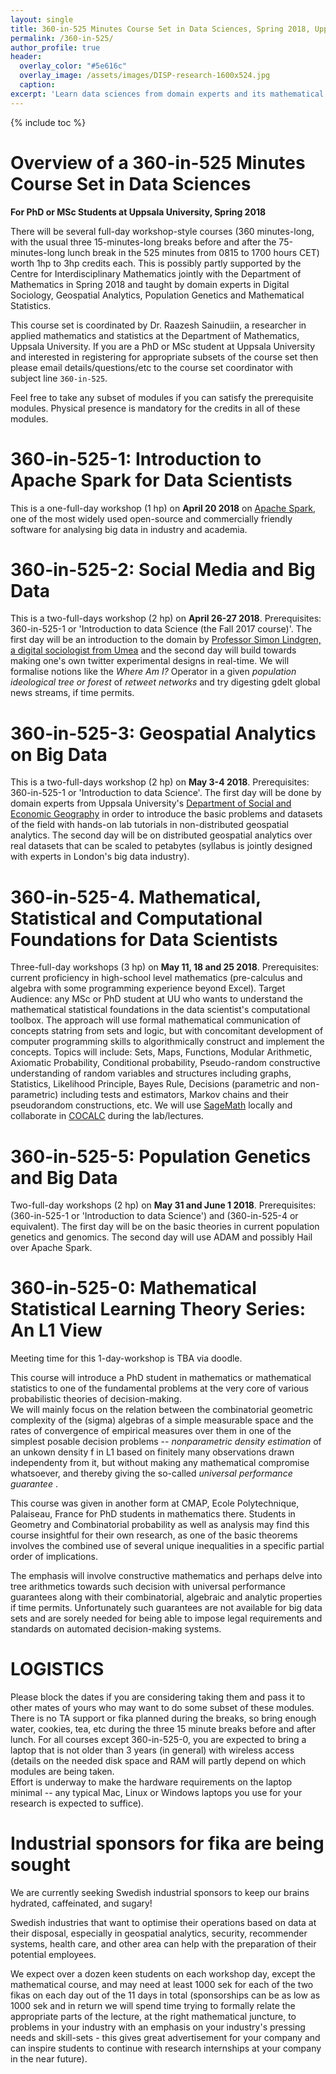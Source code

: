 ```yaml
---
layout: single
title: 360-in-525 Minutes Course Set in Data Sciences, Spring 2018, Uppsala
permalink: /360-in-525/
author_profile: true
header:
  overlay_color: "#5e616c"
  overlay_image: /assets/images/DISP-research-1600x524.jpg
  caption: 
excerpt: 'Learn data sciences from domain experts and its mathematical foundations while getting your hands dirty with real data.<br /><br /><br />'
---
```

{% include toc %}

# Overview of a 360-in-525 Minutes Course Set in Data Sciences

**For PhD or MSc Students at Uppsala University, Spring 2018**


There will be several full-day workshop-style courses (360 minutes-long, with the usual three 15-minutes-long breaks before and after the 75-minutes-long lunch break in the 525 minutes from 0815 to 1700 hours CET) worth 1hp to 3hp credits each. 
This is possibly partly supported by the Centre for Interdisciplinary Mathematics jointly with the Department of Mathematics in Spring 2018 and taught by domain experts in Digital Sociology, Geospatial Analytics, Population Genetics and Mathematical Statistics. 

This course set is coordinated by Dr. Raazesh Sainudiin, a researcher in applied mathematics and statistics at the Department of Mathematics, Uppsala University. 
If you are a PhD or MSc student at Uppsala University and interested in registering for appropriate subsets of the course set then please email details/questions/etc to the course set coordinator with subject line `360-in-525`. 

Feel free to take any subset of modules if you can satisfy the prerequisite modules. Physical presence is mandatory for the credits in all of these modules.

# 360-in-525-1: Introduction to Apache Spark for Data Scientists
This is a one-full-day workshop (1 hp) on **April 20 2018** on [Apache Spark](https://spark.apache.org/), one of the most widely used open-source and commercially friendly software for analysing big data in industry and academia. 

# 360-in-525-2: Social Media and Big Data
This is a two-full-days workshop (2 hp) on **April 26-27 2018**. Prerequisites: 360-in-525-1 or 'Introduction to data Science (the Fall 2017 course)'. The first day will be an introduction to the domain by [Professor Simon Lindgren, a digital sociologist from Umea](http://www.simonlindgren.com/) and the second day will build towards making one's own twitter experimental designs in real-time. 
We will formalise notions like the *Where Am I?* Operator in a given *population ideological tree or forest* of *retweet networks* and try digesting gdelt global news streams, if time permits. 


# 360-in-525-3: Geospatial Analytics on Big Data 
This is a two-full-days workshop (2 hp) on **May 3-4 2018**. Prerequisites: 360-in-525-1  or 'Introduction to data Science'. The first day will be done by domain experts from Uppsala University's [Department of Social and Economic Geography](http://www.kultgeog.uu.se/?languageId=1) in order to introduce the basic problems and datasets of the field with hands-on lab tutorials in non-distributed geospatial analytics. 
The second day will be on distributed geospatial analytics over real datasets that can be scaled to petabytes (syllabus is jointly designed with experts in London's big data industry).

# 360-in-525-4. Mathematical, Statistical and Computational Foundations for Data Scientists
 
Three-full-day workshops (3 hp) on **May 11, 18 and 25 2018**. Prerequisites: current proficiency in high-school level mathematics (pre-calculus and algebra with some programming experience beyond Excel). Target Audience: any MSc or PhD student at UU who wants to understand the mathematical statistical foundations in the data scientist's computational toolbox. The approach will use formal mathematical communication of concepts statring from sets and logic, but with concomitant development of computer programming skills to algorithmically construct and implement the concepts. Topics will include: Sets, Maps, Functions, Modular Arithmetic, Axiomatic Probability, Conditional probability, Pseudo-random constructive understanding of random variables and structures including graphs, Statistics, Likelihood Principle, Bayes Rule, Decisions (parametric and non-parametric) including tests and estimators, Markov chains and their pseudorandom constructions, etc. We will use [SageMath](http://www.sagemath.org/) locally and collaborate in [COCALC](https://cocalc.com/) during the lab/lectures.

# 360-in-525-5: Population Genetics and Big Data 

Two-full-day workshops (2 hp) on **May 31 and June 1 2018**. Prerequisites: (360-in-525-1  or 'Introduction to data Science') and (360-in-525-4 or equivalent). The first day will be on the basic theories in current population genetics and genomics. The second day will use ADAM and possibly Hail over Apache Spark.

# 360-in-525-0: Mathematical Statistical  Learning Theory Series: An L1 View

Meeting time for this 1-day-workshop is TBA via doodle. 

This course will introduce a PhD student in mathematics or mathematical statistics to one of the fundamental problems at the very core of various probabilistic theories of decision-making.  
We will mainly focus on the relation between the combinatorial geometric complexity of the (sigma) algebras of a simple measurable space and the rates of convergence of empirical measures over them in one of the simplest posable decision problems -- *nonparametric density estimation* of an unkown density f in L1 based on finitely many observations drawn independenty from it, but without making any mathematical compromise whatsoever, and thereby giving the so-called *universal performance guarantee* . 

This course was given in another form at CMAP, Ecole Polytechnique, Palaiseau, France for PhD students in mathematics there. Students in Geometry and Combinatorial probability as well as analysis may find this course insightful for their own research, as one of the basic theorems involves the combined use of several unique inequalities in a specific partial order of implications.

The emphasis will involve constructive mathematics and perhaps delve into tree arithmetics towards such decision with universal performance guarantees along with their combinatorial, algebraic and analytic properties if time permits. Unfortunately such guarantees are not available for big data sets and are sorely needed for being able to impose legal requirements and standards on automated decision-making systems.

# LOGISTICS
Please block the dates if you are considering taking them and pass it to other mates of yours who may want to do some subset of these modules. There is no TA support or fika planned during the breaks, so bring enough water, cookies, tea, etc during the three 15 minute breaks before and after lunch. For all courses except 360-in-525-0, you are expected to bring a laptop that is not older than 3 years (in general) with wireless access (details on the needed disk space and RAM will partly depend on which modules are being taken.  
Effort is underway to make the hardware requirements on the laptop minimal -- any typical Mac, Linux or Windows laptops you use for your research is expected to suffice).

# Industrial sponsors for fika are being sought

We are currently seeking Swedish industrial sponsors to keep our brains hydrated, caffeinated, and sugary! 

Swedish industries that want to optimise their operations based on data at their disposal, especially in geospatial analytics, security, recommender systems, health care, and other area can help with the preparation of their potential employees. 

We expect over a dozen keen students on each workshop day, except the mathematical course, and may need at least 1000 sek for each of the two fikas on each day out of the 11 days in total (sponsorships can be as low as 1000 sek and in return we will spend time trying to formally relate the appropriate parts of the lecture, at the right mathematical juncture, to problems in your industry with an emphasis on your industry's pressing needs and skill-sets - this gives great advertisement for your company and can inspire students to continue with research internships at your company in the near future). 
